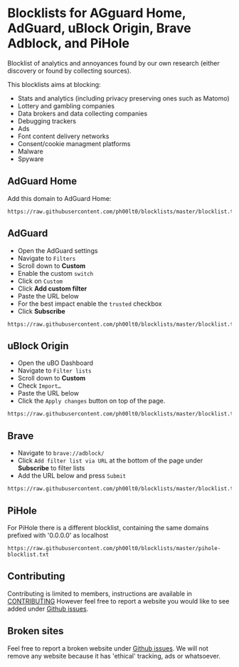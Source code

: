 # Blocklists for AGguard Home, AdGuard, uBlock Origin, Brave Adblock, and PiHole

Blocklist of analytics and annoyances found by our own research (either discovery or found by collecting sources). 

This blocklists aims at blocking:
- Stats and analytics (including privacy preserving ones such as Matomo) 
- Lottery and gambling companies
- Data brokers and data collecting companies
- Debugging trackers
- Ads
- Font content delivery networks
- Consent/cookie managment platforms
- Malware
- Spyware


## AdGuard Home
Add this domain to AdGuard Home:
```
https://raw.githubusercontent.com/ph00lt0/blocklists/master/blocklist.txt
```


## AdGuard 
- Open the AdGuard settings
- Navigate to `Filters`
- Scroll down to **Custom**
- Enable the custom `switch`
- Click on `Custom`
- Click **Add custom filter**
- Paste the URL below
- For the best impact enable the `trusted` checkbox
- Click **Subscribe**

```
https://raw.githubusercontent.com/ph00lt0/blocklists/master/blocklist.txt
```


## uBlock Origin 
- Open the uBO Dashboard
- Navigate to `Filter lists`
- Scroll down to **Custom**
- Check `Import…`
- Paste the URL below
- Click the `Apply changes` button on top of the page.
```
https://raw.githubusercontent.com/ph00lt0/blocklists/master/blocklist.txt
```

## Brave
- Navigate to `brave://adblock/`
- Click `Add filter list via URL` at the bottom of the page under **Subscribe** to filter lists
- Add the URL below and press `Submit`
```
https://raw.githubusercontent.com/ph00lt0/blocklists/master/blocklist.txt

```


## PiHole
For PiHole there is a different blocklist, containing the same domains prefixed with '0.0.0.0' as localhost
```
https://raw.githubusercontent.com/ph00lt0/blocklists/master/pihole-blocklist.txt
```


## Contributing
Contributing is limited to members, instructions are available in [CONTRIBUTING](CONTRIBUTING.md)
However feel free to report a website you would like to see added under [Github issues](https://github.com/ph00lt0/blocklists/issues).


## Broken sites
Feel free to report a broken website under [Github issues](https://github.com/ph00lt0/blocklists/issues). We will not remove any website because it has 'ethical' tracking, ads or whatsoever. 

